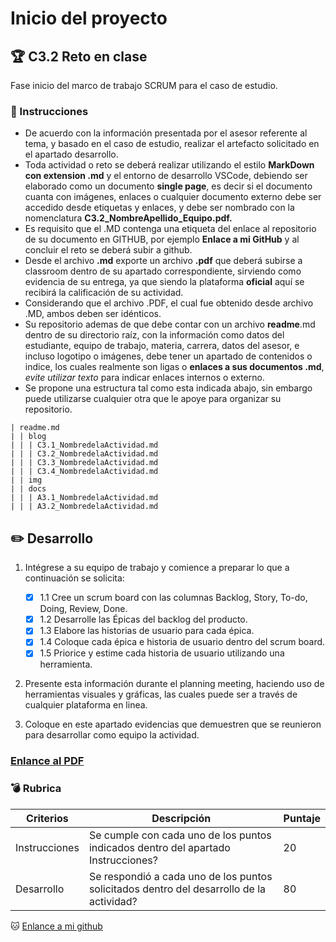 # Inicio del proyecto

## :trophy: C3.2 Reto en clase

Fase inicio del marco de trabajo SCRUM para el caso de estudio.

### :blue_book: Instrucciones

- De acuerdo con la información presentada por el asesor referente al tema, y basado en el caso de estudio, realizar el artefacto solicitado en el apartado desarrollo.
- Toda actividad o reto se deberá realizar utilizando el estilo **MarkDown con extension .md** y el entorno de desarrollo VSCode, debiendo ser elaborado como un documento **single page**, es decir si el documento cuanta con imágenes, enlaces o cualquier documento externo debe ser accedido desde etiquetas y enlaces, y debe ser nombrado con la nomenclatura **C3.2_NombreApellido_Equipo.pdf.**
- Es requisito que el .MD contenga una etiqueta del enlace al repositorio de su documento en GITHUB, por ejemplo **Enlace a mi GitHub** y al concluir el reto se deberá subir a github.
- Desde el archivo **.md** exporte un archivo **.pdf** que deberá subirse a classroom dentro de su apartado correspondiente, sirviendo como evidencia de su entrega, ya que siendo la plataforma **oficial** aquí se recibirá la calificación de su actividad.
- Considerando que el archivo .PDF, el cual fue obtenido desde archivo .MD, ambos deben ser idénticos.
- Su repositorio ademas de que debe contar con un archivo **readme**.md dentro de su directorio raíz, con la información como datos del estudiante, equipo de trabajo, materia, carrera, datos del asesor, e incluso logotipo o imágenes, debe tener un apartado de contenidos o indice, los cuales realmente son ligas o **enlaces a sus documentos .md**, _evite utilizar texto_ para indicar enlaces internos o externo.
- Se propone una estructura tal como esta indicada abajo, sin embargo puede utilizarse cualquier otra que le apoye para organizar su repositorio.

``` 
| readme.md
| | blog
| | | C3.1_NombredelaActividad.md
| | | C3.2_NombredelaActividad.md
| | | C3.3_NombredelaActividad.md
| | | C3.4_NombredelaActividad.md
| | img
| | docs
| | | A3.1_NombredelaActividad.md
| | | A3.2_NombredelaActividad.md
```

## :pencil2: Desarrollo

1. Intégrese a su equipo de trabajo y comience a preparar lo que a continuación se solicita:
   - [x] 1.1 Cree un scrum board con las columnas Backlog, Story, To-do, Doing, Review, Done.
   - [x] 1.2 Desarrolle las Épicas del backlog del producto.
   - [x] 1.3 Elabore las historias de usuario para cada épica.
   - [x] 1.4 Coloque cada épica e historia de usuario dentro del scrum board.
   - [x] 1.5 Priorice y estime cada historia de usuario utilizando una herramienta.

2. Presente esta información durante el planning meeting, haciendo uso de herramientas visuales y gráficas, las cuales puede ser a través de cualquier plataforma en linea.

3. Coloque en este apartado evidencias que demuestren que se reunieron para desarrollar como equipo la actividad.

### [Enlance al PDF](https://github.com/Elpoke12/AnalisisAvanzado_OsmarEnrique/blob/master/blog/C3.2%20%20Fase%20inicio%20del%20marco%20de%20trabajo%20SCRUM%20para%20el%20caso%20de%20estudio..pdf)

### :bomb: Rubrica

| Criterios     | Descripción                                                                                  | Puntaje |
| ------------- | -------------------------------------------------------------------------------------------- | ------- |
| Instrucciones | Se cumple con cada uno de los puntos indicados dentro del apartado Instrucciones?            | 20 |
| Desarrollo    | Se respondió a cada uno de los puntos solicitados dentro del desarrollo de la actividad?     | 80      |

:cat: [Enlance a mi github](https://github.com/Elpoke12/AnalisisAvanzado_OsmarEnrique/blob/master/blog/C3.2_OsmarEnrique_Zeppelin.md)